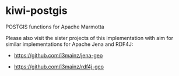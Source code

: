 # kiwi-postgis
POSTGIS functions for Apache Marmotta

Please also visit the sister projects of this implementation with aim for similar implementations for Apache Jena and RDF4J:

- https://github.com/i3mainz/jena-geo

- https://github.com/i3mainz/rdf4j-geo
